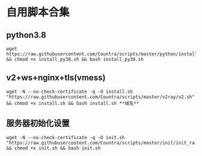 # 自用脚本合集

## python3.8

```shell
wget https://raw.githubusercontent.com/Countra/scripts/master/python/install_py38.sh && chmod +x install_py38.sh && bash install_py38.sh
```

## v2+ws+nginx+tls(vmess)

```shell
wget -N --no-check-certificate -q -O install.sh "https://raw.githubusercontent.com/Countra/scripts/master/v2ray/v2.sh" && chmod +x install.sh && bash install.sh **域名**
```

## 服务器初始化设置

```shell
wget -N --no-check-certificate -q -O init.sh "https://raw.githubusercontent.com/Countra/scripts/master/init/init_ra.sh" && chmod +x init.sh && bash init.sh
```
